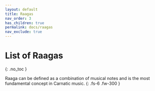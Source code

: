 ```yaml
---
layout: default
title: Raagas
nav_order: 3
has_children: true
permalink: docs/raagas
nav_exclude: true
---
```


# List of Raagas
{: .no_toc }

Raaga can be defined as a combination of musical notes and is the most fundamental concept in Carnatic music.
{: .fs-6 .fw-300 }
